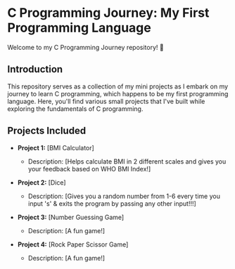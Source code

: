 # C Programming Journey: My First Programming Language

Welcome to my C Programming Journey repository! 🚀

## Introduction

This repository serves as a collection of my mini projects as I embark on my journey to learn C programming, which happens to be my first programming language. 
Here, you'll find various small projects that I've built while exploring the fundamentals of C programming.

## Projects Included

- **Project 1:** [BMI Calculator]
  - Description: [Helps calculate BMI in 2 different scales and gives you your feedback based on WHO BMI Index!]

- **Project 2:** [Dice]
  - Description: [Gives you a random number from 1-6 every time you input 's' & exits the program by passing any other input!!!]

- **Project 3:** [Number Guessing Game]
  - Description: [A fun game!]
    
- **Project 4:** [Rock Paper Scissor Game]
  - Description: [A fun game!]
